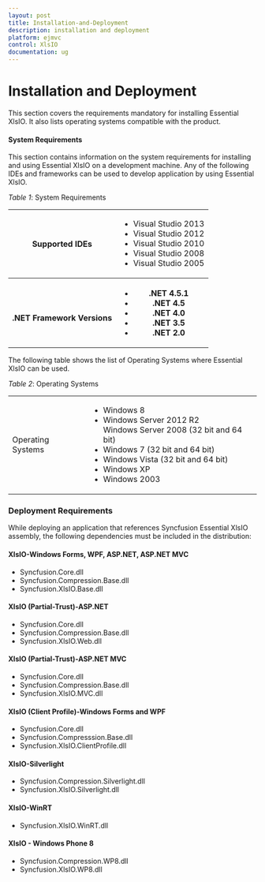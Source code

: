 ```yaml
---
layout: post
title: Installation-and-Deployment
description: installation and deployment
platform: ejmvc
control: XlsIO	
documentation: ug
---
```


# Installation and Deployment

This section covers the requirements mandatory for installing Essential XlsIO. It also lists operating systems compatible with the product.

#### System Requirements

This section contains information on the system requirements for installing and using Essential XlsIO on a development machine. Any of the following IDEs and frameworks can be used to develop application by using Essential XlsIO.

_Table_ _1_: System Requirements

<table>
<tr>
<th>
Supported IDEs</th><td>
<ul>
<li> Visual Studio 2013</li><li>Visual Studio 2012</li><li>Visual Studio 2010</li><li>Visual Studio 2008</li><li>Visual Studio 2005</li></ul></td></tr>
<tr>
<th>
<br>.NET Framework Versions</th><th>
<ul><li> .NET 4.5.1</li><li> .NET 4.5</li> <li>.NET 4.0</li><li>.NET 3.5</li><li>.NET 2.0</li></ul></th></tr>
</table>



The following table shows the list of Operating Systems where Essential XlsIO can be used.

_Table_ _2_: Operating Systems

<table>
<tr>
<td>
Operating Systems</td><td>
<ul><li> Windows 8</li><li> Windows Server 2012 R2</li> Windows Server 2008 (32 bit and 64 bit)</li><li> Windows 7 (32 bit and 64 bit)</li><li> Windows Vista (32 bit and 64 bit)</li><li> Windows XP</li><li> Windows 2003</li></ul></td></tr>
</table>

### Deployment Requirements

While deploying an application that references Syncfusion Essential XlsIO assembly, the following dependencies must be included in the distribution:

#### XlsIO-Windows Forms, WPF, ASP.NET, ASP.NET MVC

* Syncfusion.Core.dll
* Syncfusion.Compression.Base.dll
* Syncfusion.XlsIO.Base.dll

#### XlsIO (Partial-Trust)-ASP.NET

* Syncfusion.Core.dll
* Syncfusion.Compression.Base.dll
* Syncfusion.XlsIO.Web.dll

#### XlsIO (Partial-Trust)-ASP.NET MVC

* Syncfusion.Core.dll
* Syncfusion.Compression.Base.dll
* Syncfusion.XlsIO.MVC.dll

#### XlsIO (Client Profile)-Windows Forms and WPF

* Syncfusion.Core.dll
* Syncfusion.Compresssion.Base.dll
* Syncfusion.XlsIO.ClientProfile.dll

#### XlsIO-Silverlight

* Syncfusion.Compression.Silverlight.dll
* Syncfusion.XlsIO.Silverlight.dll

#### XlsIO-WinRT

* Syncfusion.XlsIO.WinRT.dll

#### XlsIO - Windows Phone 8

* Syncfusion.Compression.WP8.dll
* Syncfusion.XlsIO.WP8.dll
